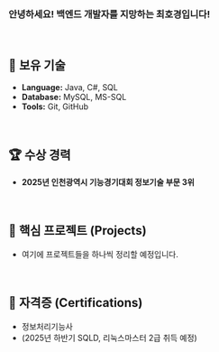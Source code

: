 ### 안녕하세요! 백엔드 개발자를 지망하는 최호경입니다!
<br/>

## 🧰 보유 기술 
* **Language:** Java, C#, SQL
* **Database:** MySQL, MS-SQL
* **Tools:** Git, GitHub

<br/>

## 🏆 수상 경력
* **2025년 인천광역시 기능경기대회 정보기술 부문 3위**

<br/>

## 📂 핵심 프로젝트 (Projects)
* 여기에 프로젝트들을 하나씩 정리할 예정입니다. 

<br/>

## 📜 자격증 (Certifications)
* 정보처리기능사
* (2025년 하반기 SQLD, 리눅스마스터 2급 취득 예정)
